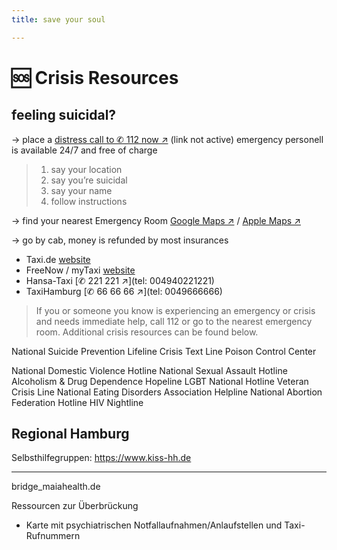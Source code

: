 ```yaml
---
title: save your soul

---
```


# 🆘 Crisis Resources

## feeling suicidal?
→ place a [distress call to ✆ 112 now ↗](tel: ) (link not active)
emergency personell is available 24/7 and free of charge

> 1. say your location
> 2. say you’re suicidal
> 3. say your name
> 4. follow instructions

→ find your nearest Emergency Room
[Google Maps ↗](//google.com/maps/search/?api=1&query=Notaufnahme) / [Apple Maps ↗](//maps.apple.com/?q=Notaufnahme)

→ go by cab, money is refunded by most insurances 
- Taxi.de [website](//www.taxi.de/bestellen/hamburg/)
- FreeNow / myTaxi [website](//free-now.com/de/)
- Hansa-Taxi [✆ 221 221 ↗](tel: 004940221221)
- TaxiHamburg [✆ 66 66 66 ↗](tel: 0049666666)

> If you or someone you know is experiencing an emergency or crisis and needs immediate help, call 112 or go to the nearest emergency room. Additional crisis resources can be found below.

National Suicide Prevention Lifeline
Crisis Text Line
Poison Control Center

National Domestic Violence Hotline
National Sexual Assault Hotline
Alcoholism & Drug Dependence Hopeline
LGBT National Hotline
Veteran Crisis Line
National Eating Disorders Association Helpline
National Abortion Federation Hotline
HIV Nightline

## Regional Hamburg
Selbsthilfegruppen: https://www.kiss-hh.de

---


bridge_maiahealth.de

Ressourcen zur Überbrückung

- Karte mit psychiatrischen Notfallaufnahmen/Anlaufstellen und Taxi-Rufnummern